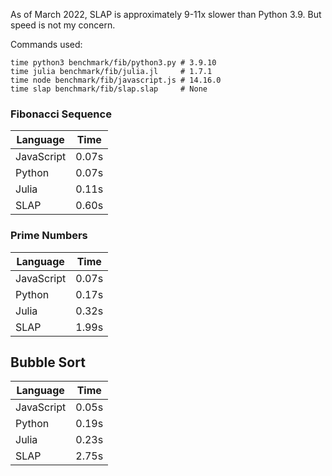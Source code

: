 As of March 2022, SLAP is approximately 9-11x slower than Python 3.9. But speed is not my concern.

Commands used:
```
time python3 benchmark/fib/python3.py # 3.9.10
time julia benchmark/fib/julia.jl     # 1.7.1
time node benchmark/fib/javascript.js # 14.16.0
time slap benchmark/fib/slap.slap     # None
```

### Fibonacci Sequence
| Language  | Time |
| --------- | ---- |
| JavaScript| 0.07s|
| Python    | 0.07s|
| Julia     | 0.11s|
| SLAP	    | 0.60s|


### Prime Numbers
| Language  | Time |
| --------- | ---- |
| JavaScript| 0.07s|
| Python    | 0.17s|
| Julia     | 0.32s|
| SLAP	    | 1.99s|


## Bubble Sort
| Language  | Time |
| --------- | ---- |
| JavaScript| 0.05s|
| Python    | 0.19s|
| Julia     | 0.23s|
| SLAP	    | 2.75s|